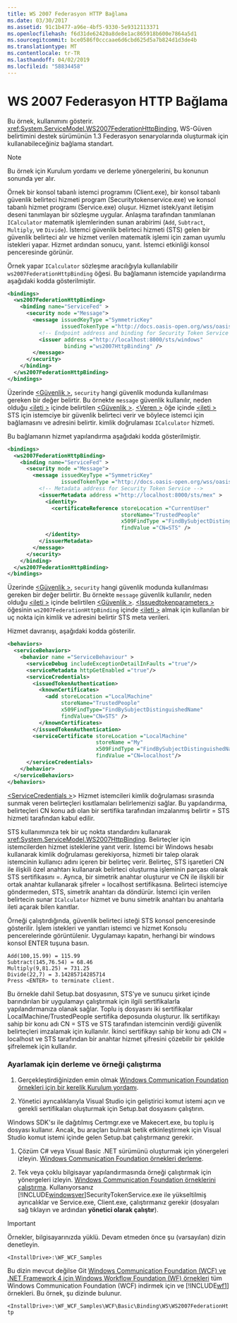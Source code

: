 ```yaml
---
title: WS 2007 Federasyon HTTP Bağlama
ms.date: 03/30/2017
ms.assetid: 91c1b477-a96e-4bf5-9330-5e9312113371
ms.openlocfilehash: f6d31de62420a8de8e1ac865918b600e7864a5d1
ms.sourcegitcommit: bce0586f0cccaae6d6cbd625d5a7b824d1d3de4b
ms.translationtype: MT
ms.contentlocale: tr-TR
ms.lasthandoff: 04/02/2019
ms.locfileid: "58834458"
---
```

# <a name="ws-2007-federation-http-binding"></a>WS 2007 Federasyon HTTP Bağlama
Bu örnek, kullanımını gösterir. <xref:System.ServiceModel.WS2007FederationHttpBinding>, WS-Güven belirtimini destek sürümünün 1.3 Federasyon senaryolarında oluşturmak için kullanabileceğiniz bağlama standart.  
  
> [!NOTE]
>  Bu örnek için Kurulum yordamı ve derleme yönergelerini, bu konunun sonunda yer alır.  
  
 Örnek bir konsol tabanlı istemci programını (Client.exe), bir konsol tabanlı güvenlik belirteci hizmeti program (Securitytokenservice.exe) ve konsol tabanlı hizmet programı (Service.exe) oluşur. Hizmet istek/yanıt iletişim deseni tanımlayan bir sözleşme uygular. Anlaşma tarafından tanımlanan `ICalculator` matematik işlemlerinden sunan arabirimi (`Add`, `Subtract`, `Multiply`, ve `Divide`). İstemci güvenlik belirteci hizmeti (STS) gelen bir güvenlik belirteci alır ve hizmet verilen matematik işlemi için zaman uyumlu istekleri yapar. Hizmet ardından sonucu, yanıt. İstemci etkinliği konsol penceresinde görünür.  
  
 Örnek yapar `ICalculator` sözleşme aracılığıyla kullanılabilir `ws2007FederationHttpBinding` öğesi. Bu bağlamanın istemcide yapılandırma aşağıdaki kodda gösterilmiştir.  
  
```xml  
<bindings>  
  <ws2007FederationHttpBinding>  
    <binding name="ServiceFed" >  
      <security mode ="Message">  
        <message issuedKeyType ="SymmetricKey"  
                 issuedTokenType ="http://docs.oasis-open.org/wss/oasis-wss-saml-token-profile-1.1#SAMLV1.1" >  
          <!-- Endpoint address and binding for Security Token Service -->  
          <issuer address ="http://localhost:8000/sts/windows"   
                  binding ="ws2007HttpBinding" />                
        </message>  
      </security>  
    </binding>  
  </ws2007FederationHttpBinding>  
</bindings>  
```  
  
 Üzerinde [ \<Güvenlik >](../../../../docs/framework/configure-apps/file-schema/wcf/security-element-of-ws2007federationhttpbinding.md), `security` hangi güvenlik modunda kullanılması gereken bir değer belirtir. Bu örnekte `message` güvenlik kullanılır, neden olduğu [ \<ileti >](../../../../docs/framework/configure-apps/file-schema/wcf/message-element-of-ws2007federationhttpbinding.md) içinde belirtilen [ \<Güvenlik >](../../../../docs/framework/configure-apps/file-schema/wcf/security-element-of-ws2007federationhttpbinding.md). [ \<Veren >](../../../../docs/framework/configure-apps/file-schema/wcf/issuer.md) öğe içinde [ \<ileti >](../../../../docs/framework/configure-apps/file-schema/wcf/message-element-of-ws2007federationhttpbinding.md) STS için istemciye bir güvenlik belirteci verir ve böylece istemci için bağlamasını ve adresini belirtir. kimlik doğrulaması `ICalculator` hizmeti.  
  
 Bu bağlamanın hizmet yapılandırma aşağıdaki kodda gösterilmiştir.  
  
```xml  
<bindings>  
  <ws2007FederationHttpBinding>  
    <binding name="ServiceFed" >  
      <security mode ="Message">  
        <message issuedKeyType ="SymmetricKey"  
                 issuedTokenType ="http://docs.oasis-open.org/wss/oasis-wss-saml-token-profile-1.1#SAMLV1.1" >  
          <!-- Metadata address for Security Token Service -->  
          <issuerMetadata address ="http://localhost:8000/sts/mex" >  
            <identity>  
              <certificateReference storeLocation ="CurrentUser"   
                                    storeName="TrustedPeople"   
                                    x509FindType ="FindBySubjectDistinguishedName"   
                                    findValue ="CN=STS" />  
            </identity>  
          </issuerMetadata>  
        </message>  
      </security>  
    </binding>  
  </ws2007FederationHttpBinding>  
</bindings>  
```  
  
 Üzerinde [ \<Güvenlik >](../../../../docs/framework/configure-apps/file-schema/wcf/security-element-of-ws2007federationhttpbinding.md), `security` hangi güvenlik modunda kullanılması gereken bir değer belirtir. Bu örnekte `message` güvenlik kullanılır, neden olduğu [ \<ileti >](../../../../docs/framework/configure-apps/file-schema/wcf/message-element-of-ws2007federationhttpbinding.md) içinde belirtilen [ \<Güvenlik >](../../../../docs/framework/configure-apps/file-schema/wcf/security-element-of-ws2007federationhttpbinding.md). [ \<İssuedtokenparameters >](../../../../docs/framework/configure-apps/file-schema/wcf/issuermetadata.md) öğesinin `ws2007FederationHttpBinding` içinde [ \<ileti >](../../../../docs/framework/configure-apps/file-schema/wcf/message-element-of-ws2007federationhttpbinding.md) almak için kullanılan bir uç nokta için kimlik ve adresini belirtir STS meta verileri.  
  
 Hizmet davranışı, aşağıdaki kodda gösterilir.  
  
```xml  
<behaviors>  
  <serviceBehaviors>  
    <behavior name ="ServiceBehaviour" >  
      <serviceDebug includeExceptionDetailInFaults ="true"/>  
      <serviceMetadata httpGetEnabled ="true"/>  
      <serviceCredentials>  
        <issuedTokenAuthentication>  
          <knownCertificates>  
            <add storeLocation ="LocalMachine"  
                 storeName="TrustedPeople"  
                 x509FindType="FindBySubjectDistinguishedName"  
                 findValue="CN=STS" />  
          </knownCertificates>  
        </issuedTokenAuthentication>  
        <serviceCertificate storeLocation ="LocalMachine"  
                            storeName ="My"  
                            x509FindType ="FindBySubjectDistinguishedName"  
                            findValue ="CN=localhost"/>  
      </serviceCredentials>  
    </behavior>  
  </serviceBehaviors>  
</behaviors>  
```  
  
 [ \<ServiceCredentials >](../../../../docs/framework/configure-apps/file-schema/wcf/issuedtokenauthentication-of-servicecredentials.md)> Hizmet istemcileri kimlik doğrulaması sırasında sunmak veren belirteçleri kısıtlamaları belirlemenizi sağlar. Bu yapılandırma, belirteçleri CN konu adı olan bir sertifika tarafından imzalanmış belirtir = STS hizmeti tarafından kabul edilir.  
  
 STS kullanımınıza tek bir uç nokta standardını kullanarak <xref:System.ServiceModel.WS2007HttpBinding>. Belirteçler için istemcilerden hizmet isteklerine yanıt verir. İstemci bir Windows hesabı kullanarak kimlik doğrulaması gerekiyorsa, hizmeti bir talep olarak istemcinin kullanıcı adını içeren bir belirteç verir. Belirteç, STS işaretleri CN ile ilişkili özel anahtarı kullanarak belirteci oluşturma işleminin parçası olarak STS sertifikasını =. Ayrıca, bir simetrik anahtar oluşturur ve CN ile ilişkili bir ortak anahtar kullanarak şifreler = localhost sertifikasına. Belirteci istemciye göndermeden, STS, simetrik anahtarı da döndürür. İstemci için verilen belirtecin sunar `ICalculator` hizmet ve bunu simetrik anahtarı bu anahtarla ileti açarak bilen kanıtlar.  
  
 Örneği çalıştırdığında, güvenlik belirteci isteği STS konsol penceresinde gösterilir. İşlem istekleri ve yanıtları istemci ve hizmet Konsolu pencerelerinde görüntülenir. Uygulamayı kapatın, herhangi bir windows konsol ENTER tuşuna basın.  

```
Add(100,15.99) = 115.99
Subtract(145,76.54) = 68.46
Multiply(9,81.25) = 731.25
Divide(22,7) = 3.14285714285714
Press <ENTER> to terminate client.
```

 Bu örnekle dahil Setup.bat dosyasının, STS'ye ve sunucu şirket içinde barındırılan bir uygulamayı çalıştırmak için ilgili sertifikalarla yapılandırmanıza olanak sağlar. Toplu iş dosyasını iki sertifikalar LocalMachine/TrustedPeople sertifika deposunda oluşturur. İlk sertifikayı sahip bir konu adı CN = STS ve STS tarafından istemcinin verdiği güvenlik belirteçleri imzalamak için kullanılır. İkinci sertifikayı sahip bir konu adı CN = localhost ve STS tarafından bir anahtar hizmet şifresini çözebilir bir şekilde şifrelemek için kullanılır.  
  
### <a name="to-set-up-build-and-run-the-sample"></a>Ayarlamak için derleme ve örneği çalıştırma  
  
1.  Gerçekleştirdiğinizden emin olmak [Windows Communication Foundation örnekleri için bir kerelik Kurulum yordamı](../../../../docs/framework/wcf/samples/one-time-setup-procedure-for-the-wcf-samples.md).  
  
2.  Yönetici ayrıcalıklarıyla Visual Studio için geliştirici komut istemi açın ve gerekli sertifikaları oluşturmak için Setup.bat dosyasını çalıştırın.  
  
 Windows SDK'sı ile dağıtılmış Certmgr.exe ve Makecert.exe, bu toplu iş dosyası kullanır. Ancak, bu araçları bulmak betik etkinleştirmek için Visual Studio komut istemi içinde gelen Setup.bat çalıştırmanız gerekir.  
  
1.  Çözüm C# veya Visual Basic .NET sürümünü oluşturmak için yönergeleri izleyin. [Windows Communication Foundation örnekleri derleme](../../../../docs/framework/wcf/samples/building-the-samples.md).  
  
2.  Tek veya çoklu bilgisayar yapılandırmasında örneği çalıştırmak için yönergeleri izleyin. [Windows Communication Foundation örneklerini çalıştırma](../../../../docs/framework/wcf/samples/running-the-samples.md). Kullanıyorsanız [!INCLUDE[windowsver](../../../../includes/windowsver-md.md)]SecurityTokenService.exe ile yükseltilmiş ayrıcalıklar ve Service.exe, Client.exe, çalıştırmanız gerekir (dosyaları sağ tıklayın ve ardından **yönetici olarak çalıştır**).  
  
> [!IMPORTANT]
>  Örnekler, bilgisayarınızda yüklü. Devam etmeden önce şu (varsayılan) dizin denetleyin.  
>   
>  `<InstallDrive>:\WF_WCF_Samples`  
>   
>  Bu dizin mevcut değilse Git [Windows Communication Foundation (WCF) ve .NET Framework 4 için Windows Workflow Foundation (WF) örnekleri](https://go.microsoft.com/fwlink/?LinkId=150780) tüm Windows Communication Foundation (WCF) indirmek için ve [!INCLUDE[wf1](../../../../includes/wf1-md.md)] örnekleri. Bu örnek, şu dizinde bulunur.  
>   
>  `<InstallDrive>:\WF_WCF_Samples\WCF\Basic\Binding\WS\WS2007FederationHttp`  
  
